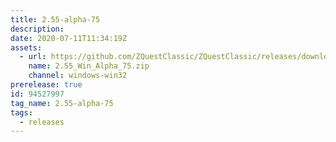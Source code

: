 ```yaml
---
title: 2.55-alpha-75
description: 
date: 2020-07-11T11:34:19Z
assets: 
  - url: https://github.com/ZQuestClassic/ZQuestClassic/releases/download/2.55-alpha-75/2.55_Win_Alpha_75.zip
    name: 2.55_Win_Alpha_75.zip
    channel: windows-win32
prerelease: true
id: 94527997
tag_name: 2.55-alpha-75
tags:
  - releases
---
```



